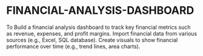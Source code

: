 # FINANCIAL-ANALYSIS-DASHBOARD
To Build a financial analysis dashboard to track key financial metrics such as revenue, expenses, and profit margins. Import financial data from various sources (e.g., Excel, SQL database). Create visuals to show financial performance over time (e.g., trend lines, area charts).
